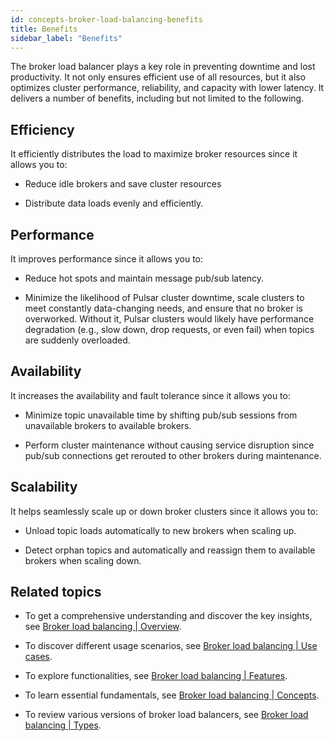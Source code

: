 ```yaml
---
id: concepts-broker-load-balancing-benefits
title: Benefits
sidebar_label: "Benefits"
---
```


The broker load balancer plays a key role in preventing downtime and lost productivity. It not only ensures efficient use of all resources, but it also optimizes cluster performance, reliability, and capacity with lower latency. It delivers a number of benefits, including but not limited to the following.

## Efficiency

It efficiently distributes the load to maximize broker resources since it allows you to:

- Reduce idle brokers and save cluster resources

- Distribute data loads evenly and efficiently.  

## Performance

It improves performance since it allows you to:

- Reduce hot spots and maintain message pub/sub latency.

- Minimize the likelihood of Pulsar cluster downtime, scale clusters to meet constantly data-changing needs, and ensure that no broker is overworked. Without it, Pulsar clusters would likely have performance degradation (e.g., slow down, drop requests, or even fail) when topics are suddenly overloaded. 

## Availability

It increases the availability and fault tolerance since it allows you to:

- Minimize topic unavailable time by shifting pub/sub sessions from unavailable brokers to available brokers. 

- Perform cluster maintenance without causing service disruption since pub/sub connections get rerouted to other brokers during maintenance.

## Scalability

It helps seamlessly scale up or down broker clusters since it allows you to:

- Unload topic loads automatically to new brokers when scaling up.

- Detect orphan topics and automatically and reassign them to available brokers when scaling down.

## Related topics

- To get a comprehensive understanding and discover the key insights, see [Broker load balancing | Overview](./concepts-broker-load-balancing-overview.md). 

- To discover different usage scenarios, see [Broker load balancing | Use cases](./concepts-broker-load-balancing-use-cases.md).
  
- To explore functionalities, see [Broker load balancing | Features](./concepts-broker-load-balancing-features.md).

- To learn essential fundamentals, see [Broker load balancing | Concepts](./concepts-broker-load-balancing-concepts.md).

- To review various versions of broker load balancers, see [Broker load balancing | Types](./concepts-broker-load-balancing-types.md).
